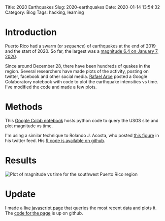 Title: 2020 Earthquakes
Slug: 2020-earthquakes
Date: 2020-01-14 13:54:32
Category: Blog
Tags: hacking, learning

# Introduction

Puerto Rico had a swarm (or *sequence*) of earthquakes at the end of
2019 and the start of 2020. So far, the largest was a
[magnitude 6.4 on January 7, 2020](https://www.usgs.gov/news/magnitude-64-earthquake-puerto-rico).

Since around December 28, there have been hundreds of quakes in the
region. Several researchers have made plots of the activity, posting
on twitter, facebook and other social media. [Rafael Arce](http://ccom.uprrp.edu/~rarce/ditto/) posted a
Google Colaboratory notebook with code to plot the earthquake
intensities vs time. I've modified the code and made a few plots.

# Methods

This [Google Colab notebook](https://colab.research.google.com/drive/1pkqqWc_MhuDbDP7OpVE33JU4BKTfQGbL) hosts python code to query the USGS site
and plot magnitude vs time.

I'm using a similar technique to Rolando J. Acosta, who posted
[this figure](https://twitter.com/RJANunez/status/1216400930624737280)
in his twitter feed. His [R code is available on github](https://github.com/RJNunez/twitter-vizs).

# Results

![Plot of magnitude vs time for the southwest Puerto Rico region]({static}/images/temblores.png)

# Update

I made a [live javascript page](https://ccom.uprrp.edu/~humberto/temblores) that
queries the most recent data and plots it. The [code for the
page](https://github.com/humberto-ortiz/temblores) is up on github.
